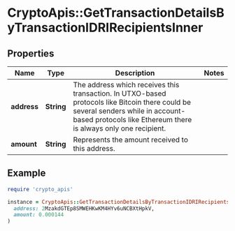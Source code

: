 # CryptoApis::GetTransactionDetailsByTransactionIDRIRecipientsInner

## Properties

| Name | Type | Description | Notes |
| ---- | ---- | ----------- | ----- |
| **address** | **String** | The address which receives this transaction. In UTXO-based protocols like Bitcoin there could be several senders while in account-based protocols like Ethereum there is always only one recipient. |  |
| **amount** | **String** | Represents the amount received to this address. |  |

## Example

```ruby
require 'crypto_apis'

instance = CryptoApis::GetTransactionDetailsByTransactionIDRIRecipientsInner.new(
  address: 2MzakdGTEp8SMWEHKwKM4HYv6uNCBXtHpkV,
  amount: 0.000144
)
```

